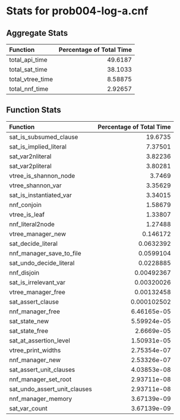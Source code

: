 # Stats for prob004-log-a.cnf

## Aggregate Stats
| Function         |   Percentage of Total Time |
|:-----------------|---------------------------:|
| total_api_time   |                   49.6187  |
| total_sat_time   |                   38.1033  |
| total_vtree_time |                    8.58875 |
| total_nnf_time   |                    2.92657 |

## Function Stats
| Function                     |   Percentage of Total Time |
|:-----------------------------|---------------------------:|
| sat_is_subsumed_clause       |               19.6735      |
| sat_is_implied_literal       |                7.37501     |
| sat_var2nliteral             |                3.82236     |
| sat_var2pliteral             |                3.80281     |
| vtree_is_shannon_node        |                3.7469      |
| vtree_shannon_var            |                3.35629     |
| sat_is_instantiated_var      |                3.34015     |
| nnf_conjoin                  |                1.58679     |
| vtree_is_leaf                |                1.33807     |
| nnf_literal2node             |                1.27488     |
| vtree_manager_new            |                0.146172    |
| sat_decide_literal           |                0.0632392   |
| nnf_manager_save_to_file     |                0.0599104   |
| sat_undo_decide_literal      |                0.0228885   |
| nnf_disjoin                  |                0.00492367  |
| sat_is_irrelevant_var        |                0.00320026  |
| vtree_manager_free           |                0.00132458  |
| sat_assert_clause            |                0.000102502 |
| nnf_manager_free             |                6.46165e-05 |
| sat_state_new                |                5.59924e-05 |
| sat_state_free               |                2.6669e-05  |
| sat_at_assertion_level       |                1.50931e-05 |
| vtree_print_widths           |                2.75354e-07 |
| nnf_manager_new              |                2.53326e-07 |
| sat_assert_unit_clauses      |                4.03853e-08 |
| nnf_manager_set_root         |                2.93711e-08 |
| sat_undo_assert_unit_clauses |                2.93711e-08 |
| nnf_manager_memory           |                3.67139e-09 |
| sat_var_count                |                3.67139e-09 |